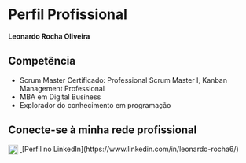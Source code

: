 # Perfil Profissional

**Leonardo Rocha Oliveira**

## Competência

- Scrum Master Certificado: Professional Scrum Master I, Kanban Management Professional  
- MBA em Digital Business  
- Explorador do conhecimento em programação

## Conecte-se à minha rede profissional

<a href="https://www.linkedin.com/in/leonardo-rocha6/" target="_blank">
  <img src="https://cdn-icons-png.flaticon.com/512/174/174857.png" alt="LinkedIn" width="20" style="vertical-align:middle; margin-right:4px;" />
</a>  
[Perfil no LinkedIn](https://www.linkedin.com/in/leonardo-rocha6/)
